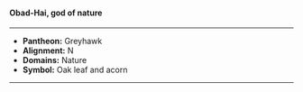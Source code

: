 #### Obad-Hai, god of nature
___

- **Pantheon:** Greyhawk
- **Alignment:** N
- **Domains:** Nature
- **Symbol:** Oak leaf and acorn
___
